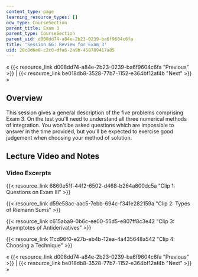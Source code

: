 ```yaml
---
content_type: page
learning_resource_types: []
ocw_type: CourseSection
parent_title: Exam 3
parent_type: CourseSection
parent_uid: d008dd74-a84e-2b23-0239-ba6f9604c6fa
title: 'Session 66: Review for Exam 3'
uid: 28c8d6e8-c2c0-dfa6-2a9b-458789417a05
---
```


« {{< resource_link d008dd74-a84e-2b23-0239-ba6f9604c6fa "Previous" >}} | {{< resource_link be018db8-3528-77b7-1152-e364bf12af4b "Next" >}} »

Overview
--------

This session gives a general description of the five problems comprising Exam 3. On the test you'll need to understand all three numerical methods of integration. You won't be asked questions which are impossible to answer in the time provided, but you'll be expected to exercise good judgement when choosing your method of solution.

Lecture Video and Notes
-----------------------

### Video Excerpts

{{< resource_link 6860e51f-44f2-6502-d468-b264a800dc5a "Clip 1: Questions on Exam III" >}}

{{< resource_link d59e58ac-aac5-7ebb-694c-f341e282159a "Clip 2: Types of Riemann Sums" >}}

{{< resource_link c615aba9-0b6c-ee00-55d5-e807ff8c3e42 "Clip 3: Asymptotes of Antiderivatives" >}}

{{< resource_link 11cd96f0-e27b-eb4b-12ea-4a435648a542 "Clip 4: Choosing a Technique" >}}

« {{< resource_link d008dd74-a84e-2b23-0239-ba6f9604c6fa "Previous" >}} | {{< resource_link be018db8-3528-77b7-1152-e364bf12af4b "Next" >}} »